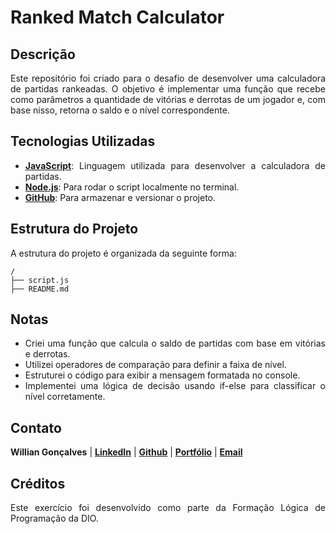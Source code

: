 <h1><strong>Ranked Match Calculator</strong></h1>

<h2><strong>Descrição</strong></h2>
<p align="justify">
  Este repositório foi criado para o desafio de desenvolver uma calculadora de partidas rankeadas. O objetivo é implementar uma função que recebe como parâmetros a quantidade de vitórias e derrotas de um jogador e, com base nisso, retorna o saldo e o nível correspondente.
</p>

<h2><strong>Tecnologias Utilizadas</strong></h2>
<ul>
  <li align="justify"><a href="https://developer.mozilla.org/en-US/docs/Web/JavaScript"><strong>JavaScript</strong></a>: Linguagem utilizada para desenvolver a calculadora de partidas.</li>
  <li align="justify"><a href="https://nodejs.org/"><strong>Node.js</strong></a>: Para rodar o script localmente no terminal.</li>
  <li align="justify"><a href="https://github.com/"><strong>GitHub</strong></a>: Para armazenar e versionar o projeto.</li>
</ul>

<h2><strong>Estrutura do Projeto</strong></h2>
<p align="justify">A estrutura do projeto é organizada da seguinte forma:</p>

```plaintext
/
├── script.js
├── README.md
```

<h2><strong>Notas</strong></h2>
<ul>
  <li align="justify">Criei uma função que calcula o saldo de partidas com base em vitórias e derrotas.</li>
  <li align="justify">Utilizei operadores de comparação para definir a faixa de nível.</li>
  <li align="justify">Estruturei o código para exibir a mensagem formatada no console.</li>
  <li align="justify">Implementei uma lógica de decisão usando if-else para classificar o nível corretamente.</li>
</ul>

<h2><strong>Contato</strong></h2>
<p><strong>Willian Gonçalves</strong> | 
    <a href="https://www.linkedin.com/in/williandpg/" target="_blank"><strong>LinkedIn</strong></a> | 
    <a href="https://github.com/williandpg" target="_blank"><strong>Github</strong></a> | 
    <a href="https://williandpg.github.io/" target="_blank"><strong>Portfólio</strong></a> | 
    <a href="mailto:goncalves.wdp@outlook.com" target="_blank"><strong>Email</strong></a>
</p>

<h2><strong>Créditos</strong></h2>
<p align="justify">Este exercício foi desenvolvido como parte da Formação Lógica de Programação da DIO.</p>